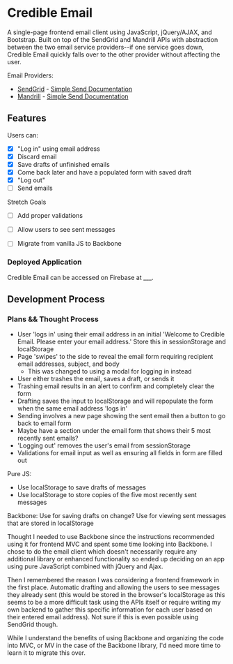 # Credible Email
A single-page frontend email client using JavaScript, jQuery/AJAX, and Bootstrap. Built on top of the SendGrid and Mandrill APIs with abstraction between the two email service providers--if one service goes down, Credible Email quickly falls over to the other provider without affecting the user.

Email Providers:

* [SendGrid](https://sendgrid.com/user/signup) - [Simple Send Documentation](https://sendgrid.com/docs/API_Reference/Web_API/mail.html)
* [Mandrill](https://mandrillapp.com) - [Simple Send Documentation](https://mandrillapp.com/api/docs/messages.JSON.html#method-send)

## Features
Users can:

- [X] "Log in" using email address
- [X] Discard email
- [X] Save drafts of unfinished emails
- [X] Come back later and have a populated form with saved draft
- [X] "Log out"
- [ ] Send emails

Stretch Goals
- [ ] Add proper validations
- [ ] Allow users to see sent messages
- [ ] Migrate from vanilla JS to Backbone


### Deployed Application
Credible Email can be accessed on Firebase at ___.


Development Process
--------

### Plans && Thought Process
- User 'logs in' using their email address in an initial 'Welcome to Credible Email. Please enter your email address.' Store this in sessionStorage and localStorage
- Page 'swipes' to the side to reveal the email form requiring recipient email addresses, subject, and body
  - This was changed to using a modal for logging in instead
- User either trashes the email, saves a draft, or sends it
- Trashing email results in an alert to confirm and completely clear the form
- Drafting saves the input to localStorage and will repopulate the form when the same email address 'logs in'
- Sending involves a new page showing the sent email then a button to go back to email form
- Maybe have a section under the email form that shows their 5 most recently sent emails?
- 'Logging out' removes the user's email from sessionStorage
- Validations for email input as well as ensuring all fields in form are filled out

Pure JS:
- Use localStorage to save drafts of messages
- Use localStorage to store copies of the five most recently sent messages

Backbone:
Use for saving drafts on change?
Use for viewing sent messages that are stored in localStorage

Thought I needed to use Backbone since the instructions recommended using it for frontend MVC and spent some time looking into Backbone. I chose to do the email client which doesn't necessarily require any additional library or enhanced functionality so ended up deciding on an app using pure JavaScript combined with jQuery and Ajax.

Then I remembered the reason I was considering a frontend framework in the first place. Automatic drafting and allowing the users to see messages they already sent (this would be stored in the browser's localStorage as this seems to be a more difficult task using the APIs itself or require writing my own backend to gather this specific information for each user based on their entered email address). Not sure if this is even possible using SendGrid though.

While I understand the benefits of using Backbone and organizing the code into MVC, or MV in the case of the Backbone library, I'd need more time to learn it to migrate this over.



<!-- Keep solution as simple as possible
Clean UI
make app work correctly
last one is *document detailed thought process -->